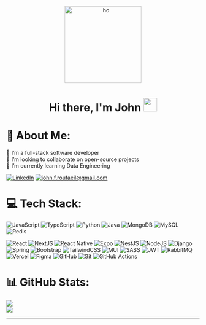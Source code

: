 <p align="center">
<img alt="ho" src="https://media3.giphy.com/media/jdPMeyv9rn0hZHh8n9/giphy.gif?cid=790b7611e2a7eaabe4f3a4e0dc45e8b4e6f47819b864116b&rid=giphy.gif&ct=s" width="200">
</p>


<h1 align="center">Hi there, I'm John <img src="https://media.giphy.com/media/hvRJCLFzcasrR4ia7z/giphy.gif" width="35px" height="35px"></h1>


# 💫 About Me:
🔭 I’m a full-stack software developer<br>🤝 I’m looking to collaborate on open-source projects<br>🌱 I’m currently learning Data Engineering

[![LinkedIn](https://img.shields.io/badge/LinkedIn-%230077B5.svg?logo=linkedin&logoColor=white)](https://linkedin.com/in/john-roufaeil) [![john.f.roufaeil@gmail.com](https://img.shields.io/badge/Email-D14836?logo=gmail&logoColor=white)](mailto:john.f.roufaeil@gmail.com) 

# 💻 Tech Stack:
![JavaScript](https://img.shields.io/badge/javascript-%23323330.svg?style=flat&logo=javascript&logoColor=%23F7DF1E) 
![TypeScript](https://img.shields.io/badge/typescript-%23007ACC.svg?style=flat&logo=typescript&logoColor=white) 
![Python](https://img.shields.io/badge/python-3670A0?style=flat&logo=python&logoColor=ffdd54) 
![Java](https://img.shields.io/badge/java-%23ED8B00.svg?style=flat&logo=openjdk&logoColor=white) 
![MongoDB](https://img.shields.io/badge/MongoDB-%234ea94b.svg?style=flat&logo=mongodb&logoColor=white) 
![MySQL](https://img.shields.io/badge/mysql-4479A1.svg?style=flat&logo=mysql&logoColor=white) 
![Redis](https://img.shields.io/badge/redis-%23DD0031.svg?style=flat&logo=redis&logoColor=white) 

![React](https://img.shields.io/badge/react-%2320232a.svg?style=flat&logo=react&logoColor=%2361DAFB) 
![NextJS](https://img.shields.io/badge/Next-black?style=flat&logo=next.js&logoColor=white) 
![React Native](https://img.shields.io/badge/react_native-%2320232a.svg?style=flat&logo=react&logoColor=%2361DAFB) 
![Expo](https://img.shields.io/badge/expo-1C1E24?style=flat&logo=expo&logoColor=#D04A37) 
![NestJS](https://img.shields.io/badge/nestjs-%23E0234E.svg?style=flat&logo=nestjs&logoColor=white) 
![NodeJS](https://img.shields.io/badge/node.js-6DA55F?style=flat&logo=node.js&logoColor=white) 
![Django](https://img.shields.io/badge/django-%23092E20.svg?style=flat&logo=django&logoColor=white) 
![Spring](https://img.shields.io/badge/spring-%236DB33F.svg?style=flat&logo=spring&logoColor=white) 
![Bootstrap](https://img.shields.io/badge/bootstrap-%238511FA.svg?style=flat&logo=bootstrap&logoColor=white) 
![TailwindCSS](https://img.shields.io/badge/tailwindcss-%2338B2AC.svg?style=flat&logo=tailwind-css&logoColor=white) 
![MUI](https://img.shields.io/badge/MUI-%230081CB.svg?style=flat&logo=mui&logoColor=white) 
![SASS](https://img.shields.io/badge/SASS-hotpink.svg?style=flat&logo=SASS&logoColor=white) 
![JWT](https://img.shields.io/badge/JWT-black?style=flat&logo=JSON%20web%20tokens) 
![RabbitMQ](https://img.shields.io/badge/rabbitmq-FF6600?style=flat&logo=rabbitmq&logoColor=white) 
![Vercel](https://img.shields.io/badge/vercel-%23000000.svg?style=flat&logo=vercel&logoColor=white) 
![Figma](https://img.shields.io/badge/figma-%23F24E1E.svg?style=flat&logo=figma&logoColor=white) 
![GitHub](https://img.shields.io/badge/github-%23121011.svg?style=flat&logo=github&logoColor=white) 
![Git](https://img.shields.io/badge/git-%23F05033.svg?style=flat&logo=git&logoColor=white) 
![GitHub Actions](https://img.shields.io/badge/github%20actions-%232671E5.svg?style=flat&logo=githubactions&logoColor=white)

# 📊 GitHub Stats:
![](https://nirzak-streak-stats.vercel.app/?user=john-roufaeil&theme=dark&hide_border=true)<br/>
![](https://github-readme-stats.vercel.app/api/top-langs/?username=john-roufaeil&theme=dark&hide_border=true&include_all_commits=true&count_private=true&layout=compact)

---
